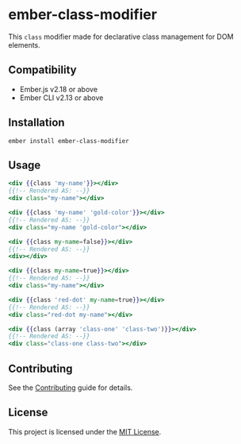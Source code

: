 ember-class-modifier
==============================================================================

This `class` modifier made for declarative class management for DOM elements.


Compatibility
------------------------------------------------------------------------------

* Ember.js v2.18 or above
* Ember CLI v2.13 or above


Installation
------------------------------------------------------------------------------

```
ember install ember-class-modifier
```

Usage
------------------------------------------------------------------------------

```hbs
<div {{class 'my-name'}}></div>
{{!-- Rendered AS: --}}
<div class="my-name"></div>
```

```hbs
<div {{class 'my-name' 'gold-color'}}></div>
{{!-- Rendered AS: --}}
<div class="my-name 'gold-color"></div>
```

```hbs
<div {{class my-name=false}}></div>
{{!-- Rendered AS: --}}
<div></div>
```
```hbs
<div {{class my-name=true}}></div>
{{!-- Rendered AS: --}}
<div class="my-name"></div>
```
```hbs
<div {{class 'red-dot' my-name=true}}></div>
{{!-- Rendered AS: --}}
<div class="red-dot my-name"></div>
```
```hbs
<div {{class (array 'class-one' 'class-two')}}></div>
{{!-- Rendered AS: --}}
<div class="class-one class-two"></div>
```


Contributing
------------------------------------------------------------------------------

See the [Contributing](CONTRIBUTING.md) guide for details.


License
------------------------------------------------------------------------------

This project is licensed under the [MIT License](LICENSE.md).
